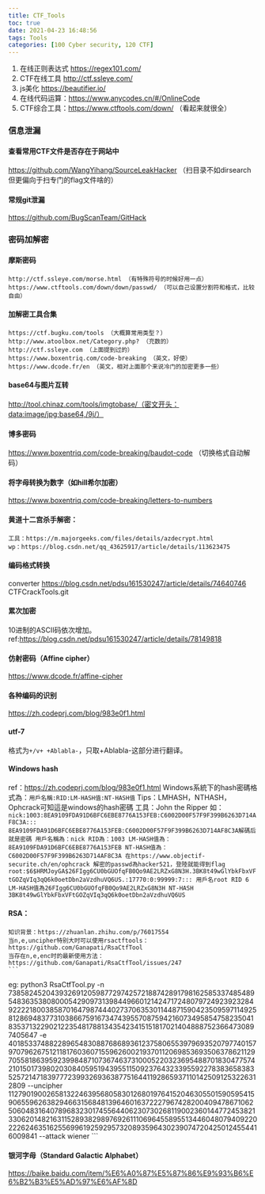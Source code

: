 ```yaml
---
title: CTF_Tools
toc: true
date: 2021-04-23 16:48:56
tags: Tools
categories: [100 Cyber security, 120 CTF]
---
```


1. 在线正则表达式  https://regex101.com/
1. CTF在线工具 http://ctf.ssleye.com/
1. js美化 https://beautifier.io/
1. 在线代码运算：https://www.anycodes.cn/#/OnlineCode
1. CTF综合工具：https://www.ctftools.com/down/ （看起来就很全）


### 信息泄漏
#### 查看常用CTF文件是否存在于网站中
https://github.com/WangYihang/SourceLeakHacker （扫目录不如dirsearch但更偏向于扫专门的flag文件啥的）
#### 常规git泄漏
https://github.com/BugScanTeam/GitHack

### 密码加解密
#### 摩斯密码
    http://ctf.ssleye.com/morse.html （有特殊符号的时候好用一点）
    https://www.ctftools.com/down/down/passwd/ （可以自己设置分割符和格式，比较自由）
#### 加解密工具合集
    https://ctf.bugku.com/tools （大概算常用类型？）
    http://www.atoolbox.net/Category.php? （充数的）
    http://ctf.ssleye.com （上面提到过的）
    https://www.boxentriq.com/code-breaking （英文，好使）
    https://www.dcode.fr/en （英文，相对上面那个来说冷门的加密更多一些）
#### base64与图片互转
http://tool.chinaz.com/tools/imgtobase/（密文开头：data:image/jpg;base64,/9j/）
#### 博多密码
https://www.boxentriq.com/code-breaking/baudot-code （切换格式自动解码）
#### 将字母转换为数字（如hill希尔加密）
https://www.boxentriq.com/code-breaking/letters-to-numbers
#### 黄道十二宫杀手解密：
    工具：https://m.majorgeeks.com/files/details/azdecrypt.html
    wp：https://blog.csdn.net/qq_43625917/article/details/113623475
#### 编码格式转换
converter https://blog.csdn.net/pdsu161530247/article/details/74640746
    CTFCrackTools.git
#### 累次加密
10进制的ASCII码依次增加。ref:https://blog.csdn.net/pdsu161530247/article/details/78149818
#### 仿射密码（Affine cipher）
https://www.dcode.fr/affine-cipher
#### 各种编码的识别
https://zh.codeprj.com/blog/983e0f1.html
#### utf-7
 格式为`+/v+ +Ablabla-`，只取+Ablabla-这部分进行翻译。
#### Windows hash
 ref：https://zh.codeprj.com/blog/983e0f1.html
    Windows系統下的hash密碼格式為：`用戶名稱:RID:LM-HASH值:NT-HASH值`
    Tips：LMHASH，NTHASH，Ophcrack可知這是windows的hash密碼
    工具：John the Ripper
    如：
    ```
nick:1003:8EA9109FDA91D6BFC6EBE8776A153FEB:C6002D00F57F9F399B6263D714AF8C3A:::
8EA9109FDA91D6BFC6EBE8776A153FEB:C6002D00F57F9F399B6263D714AF8C3A解碼后就是密碼
用戶名稱為：nick
RID為：1003
LM-HASH值為：8EA9109FDA91D6BFC6EBE8776A153FEB
NT-HASH值為：C6002D00F57F9F399B6263D714AF8C3A
在https://www.objectif-securite.ch/en/ophcrack 解密的passwd為hacker521，登陸就能得到flag
root:$6$HRMJoyGA$26FIgg6CU0bGUOfqFB0Qo9AE2LRZxG8N3H.3BK8t49wGlYbkFbxVFtGOZqVIq3qQ6k0oetDbn2aVzdhuVQ6US.:17770:0:99999:7:::
用戶名root
RID 6
LM-HASH值為26FIgg6CU0bGUOfqFB0Qo9AE2LRZxG8N3H
NT-HASH  3BK8t49wGlYbkFbxVFtGOZqVIq3qQ6k0oetDbn2aVzdhuVQ6US
    ```
#### RSA：
    知识背景：https://zhuanlan.zhihu.com/p/76017554
    当n,e,uncipher特别大时可以使用rsactftools：https://github.com/Ganapati/RsaCtfTool
    当存在n,e,enc时的最新使用方法：https://github.com/Ganapati/RsaCtfTool/issues/247
    ```
eg:
python3 RsaCtfTool.py -n 73858245204393269120598772974257218874289179816258533748548954836353808000542909731398449660121424717248079724923923284922221800385870164798744402737063530114487159042350959711492581286948377310386675916734743955708759421607349585475823504183537132290212235481788134354234151518170214048887523664730897405647 -e 40185337488228965483088768689361237580655397969352079774015797079626751211817603607155962600219370112069853693506378621129705581863959239984871073674637310005220323695488701830477574210150173980203084059519439551150923764323395592278383658383525721471839777239932693638775164411928659371101425091253226312809 --uncipher 11279019002658132246395680583012680197641520463055015905954159065596263829466315684813964601637222796742820040947867106250604831640789683230174556440623073026811900236014477245382133062014821631152893829897692611106964558955134460480794092202226246351625569961925929573208935964302390747204250124554416009841 --attack wiener
    ```
#### 银河字母（Standard Galactic Alphabet）
https://baike.baidu.com/item/%E6%A0%87%E5%87%86%E9%93%B6%E6%B2%B3%E5%AD%97%E6%AF%8D
